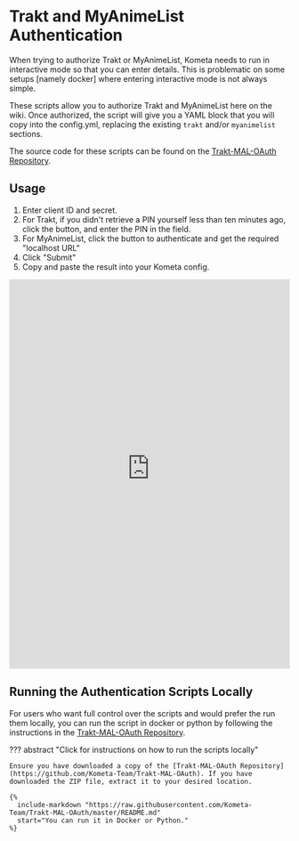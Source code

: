 # Trakt and MyAnimeList Authentication

When trying to authorize Trakt or MyAnimeList, Kometa needs to run in interactive mode so that you can enter details. This is problematic on some setups [namely docker] where entering interactive mode is not always simple.

These scripts allow you to authorize Trakt and MyAnimeList here on the wiki. Once authorized, the script will give you a YAML block that you will copy into the config.yml, replacing the existing `trakt` and/or `myanimelist` sections.

The source code for these scripts can be found on the [Trakt-MAL-OAuth Repository](https://github.com/Kometa-Team/Trakt-MAL-OAuth).

## Usage

1.  Enter client ID and secret.
2.  For Trakt, if you didn't retrieve a PIN yourself less than ten minutes ago, click the button, and enter the PIN in the field.
3.  For MyAnimeList, click the button to authenticate and get the required "localhost URL"
4.  Click "Submit"
5.  Copy and paste the result into your Kometa config.

<iframe src="https://kometa-auth-2cb6c5672416.herokuapp.com/" width="100%" height="700" style="border:0px solid black;"></iframe>

## Running the Authentication Scripts Locally

For users who want full control over the scripts and would prefer the run them locally, you can run the script in docker or python by following the instructions in the [Trakt-MAL-OAuth Repository](https://github.com/Kometa-Team/Trakt-MAL-OAuth).

??? abstract "Click for instructions on how to run the scripts locally"

    Ensure you have downloaded a copy of the [Trakt-MAL-OAuth Repository](https://github.com/Kometa-Team/Trakt-MAL-OAuth). If you have downloaded the ZIP file, extract it to your desired location.

    {%    
      include-markdown "https://raw.githubusercontent.com/Kometa-Team/Trakt-MAL-OAuth/master/README.md"
      start="You can run it in Docker or Python."
    %}
    
